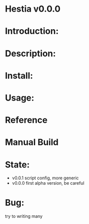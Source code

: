 Hestia v0.0.0
=============
Introduction:
=============

Description:
============

Install:
========

Usage:
======

Reference
=========

Manual Build
============

State:
======
* v0.0.1 script config, more generic
* v0.0.0 first alpha version, be careful

Bug:
====
try to writing many


